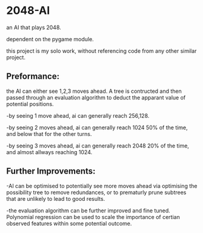 # 2048-AI
an AI that plays 2048.

dependent on the pygame module.

this project is my solo work, without referencing code from any other similar project.

## Preformance:
the AI can either see 1,2,3 moves ahead. A tree is contructed and then passed through an evaluation algorithm to deduct the apparant value of potential positions.

-by seeing 1 move ahead, ai can generally reach 256,128.

-by seeing 2 moves ahead, ai can generally reach 1024 50% of the time, and below that for the other turns.

-by seeing 3 moves ahead, ai can generally reach 2048 20% of the time, and almost allways reaching 1024.

## Further Improvements:
-AI can be optimised to potentially see more moves ahead via optimising the possibility tree to remove redundances, or to prematurly prune subtrees that are unlikely to lead to good results.

-the evaluation algorithm can be further improved and fine tuned. Polynomial regression can be used to scale the importance of certian observed features within some potential outcome.
